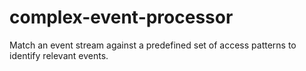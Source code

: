 # complex-event-processor
Match an event stream against a predefined set of access patterns to identify relevant events.

